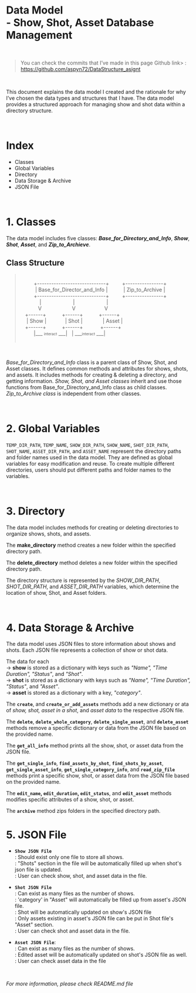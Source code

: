 # Data Model <br> - Show, Shot, Asset Database Management #

<br>

>You can check the commits that I’ve made in this page
>Github link>
: https://github.com/aspyn72/DataStructure_asignt 
<br>

This document explains the data model I created and the rationale for why I’ve chosen the data types and structures that I have. The data model provides a structured approach for managing show and shot data within a directory structure. 


<br>

# Index
- Classes
- Global Variables
- Directory
- Data Storage & Archive
- JSON File

<br>

# 1. Classes
The data model includes five classes: ***Base_for_Directory_and_Info***, ***Show***, ***Shot***, ***Asset***, and ***Zip_to_Archieve***. 

## Class Structure

>&nbsp;<br>
>&nbsp;&nbsp;&nbsp;&nbsp;&nbsp;&nbsp;&nbsp;&nbsp;&nbsp;+-----------------------------+
&nbsp;&nbsp;&nbsp;&nbsp;&nbsp;&nbsp;&nbsp;&nbsp;+----------------+
<br>&nbsp;&nbsp;&nbsp;&nbsp;&nbsp;&nbsp;&nbsp;&nbsp;&nbsp;&nbsp;| Base_for_Director_and_Info |
&nbsp;&nbsp;&nbsp;&nbsp;&nbsp;&nbsp;&nbsp;&nbsp;&nbsp;&nbsp;| Zip_to_Archive |
<br>&nbsp;&nbsp;&nbsp;&nbsp;&nbsp;&nbsp;&nbsp;&nbsp;
+-----------------------------+
&nbsp;&nbsp;&nbsp;&nbsp;&nbsp;&nbsp;&nbsp;&nbsp;+----------------+
<br>&nbsp;&nbsp;&nbsp;&nbsp;&nbsp;&nbsp;&nbsp;&nbsp;&nbsp;&nbsp;&nbsp;&nbsp;&nbsp;|&nbsp;&nbsp;&nbsp;&nbsp;&nbsp;&nbsp;&nbsp;&nbsp;&nbsp;&nbsp;&nbsp;&nbsp;&nbsp;&nbsp;&nbsp;&nbsp;&nbsp;&nbsp;&nbsp;&nbsp;&nbsp;&nbsp;|&nbsp;&nbsp;&nbsp;&nbsp;&nbsp;&nbsp;&nbsp;&nbsp;&nbsp;&nbsp;&nbsp;&nbsp;&nbsp;&nbsp;&nbsp;&nbsp;&nbsp;&nbsp;&nbsp;&nbsp; &nbsp;|
<br> &nbsp;&nbsp;&nbsp;&nbsp;&nbsp;&nbsp;&nbsp;&nbsp;&nbsp;&nbsp;&nbsp;&nbsp;V&nbsp;&nbsp;&nbsp;&nbsp;&nbsp;&nbsp;&nbsp;&nbsp;&nbsp;&nbsp;&nbsp;&nbsp;&nbsp;&nbsp;&nbsp;&nbsp;&nbsp;&nbsp;&nbsp;&nbsp;&nbsp;V&nbsp;&nbsp;&nbsp;&nbsp;&nbsp;&nbsp;&nbsp;&nbsp;&nbsp;&nbsp;&nbsp;&nbsp;&nbsp;&nbsp;&nbsp;&nbsp;&nbsp;&nbsp;&nbsp; V
<br> &nbsp;&nbsp; +------+
&nbsp; &nbsp; &nbsp;&nbsp; &nbsp; &nbsp;+------+
&nbsp; &nbsp; &nbsp;&nbsp; &nbsp; &nbsp;+------+
<br>&nbsp;&nbsp;&nbsp;&nbsp;| Show |
&nbsp;&nbsp;&nbsp; &nbsp; &nbsp;&nbsp; &nbsp; &nbsp;| Shot |
&nbsp;&nbsp;&nbsp; &nbsp; &nbsp;&nbsp; &nbsp;&nbsp; &nbsp;| Asset |
<br>  &nbsp;&nbsp; +------+
&nbsp;&nbsp;&nbsp;&nbsp;&nbsp;&nbsp;&nbsp;&nbsp;&nbsp;&nbsp;+------+
&nbsp;&nbsp;&nbsp;&nbsp;&nbsp;&nbsp;&nbsp;&nbsp; &nbsp;&nbsp;+------+
<br>&nbsp;&nbsp;&nbsp;&nbsp;&nbsp;&nbsp;&nbsp;&nbsp;&nbsp;|___ <font size=1>interact</font> ___| &nbsp;&nbsp;| ___<font size=1>interact</font> ___| <br>
>&nbsp;<br>

<br>

*Base_for_Directory_and_Info* class is a parent class of Show, Shot, and Asset classes. It defines common methods and attributes for shows, shots, and assets. It includes methods for creating & deleting a directory, and getting information. *Show, Shot, *and* Asset classes* inherit and use those functions from Base_for_Directory_and_Info class as child classes. *Zip_to_Archive class* is independent from other classes. 

<br>

# 2. Global Variables

`TEMP_DIR_PATH`, `TEMP_NAME`, `SHOW_DIR_PATH`, `SHOW_NAME`, `SHOT_DIR_PATH`, `SHOT_NAME`, `ASSET_DIR_PATH`, and `ASSET_NAME` represent the directory paths and folder names used in the data model. They are defined as global variables for easy modification and reuse. To create multiple different directories, users should put different paths and folder names to the variables.

<br>

# 3. Directory
The data model includes methods for creating or deleting directories to organize shows, shots, and assets.

The **make_directory** method creates a new folder within the specified directory path.

The **delete_directory** method deletes a new folder within the specified directory path.

The directory structure is represented by the *SHOW_DIR_PATH*, *SHOT_DIR_PATH*, and *ASSET_DIR_PATH* variables, which determine the location of show, Shot, and Asset folders.

<br>

# 4. Data Storage & Archive
The data model uses JSON files to store information about shows and shots. Each JSON file represents a collection of show or shot data.

The data for each  <br>
->&nbsp;**show** is stored as a dictionary with keys such as *"Name", "Time Duration", "Status"*, and *"Shot"*. <br>
->&nbsp;**shot** is stored as a dictionary with keys such as *"Name", "Time Duration", "Status"*, and *"Asset"*. <br>
->&nbsp;**asset** is stored as a dictionary with a key, *"category"*.

The **`create`**, and **`create_or_add_assets`** methods add a new dictionary or ata of *show, shot, asset in a shot*, and *asset data* to the respective JSON file.

The **`delete`**,  **`delete_whole_category`**, **`delete_single_asset`**, and **`delete_asset`** methods remove a specific dictionary or data from the JSON file based on the provided name.

The **`get_all_info`** method prints all the show, shot, or asset data from the JSON file.

The **`get_single_info`**, **`find_assets_by_shot`**, **`find_shots_by_asset`**, **`get_single_asset_info`**, **`get_single_category_info`**, and **`read_zip_file`** methods print a specific show, shot, or asset data from the JSON file based on the provided name.

The **`edit_name`, `edit_duration`, `edit_status`**, and **`edit_asset`** methods modifies specific attributes of a show, shot, or asset.

The **`archive`** method zips folders in the specified directory path.

# 5. JSON File

- **`Show JSON File`**<br>
: Should exist only one file to store all shows.<br>
: "Shots" section in the file will be automatically filled up when shot's json file is updated. <br>
: User can check show, shot, and asset data in the file.
               
- **`Shot JSON File`** <br>
: Can exist as many files as the number of shows. <br>
: 'category' in "Asset" will automatically be filled up from asset's JSON file. <br>
: Shot will be automatically updated on show's JSON file<br>
: Only assets existing in asset's JSON file can be put in Shot file's "Asset" section.<br>
: User can check shot and asset data in the file.

- **`Asset JSON File`**: <br>
: Can exist as many files as the number of shows.<br>
: Edited asset will be automatically updated on shot's JSON file as well.<br>
: User can check asset data in the file

<br>

*For more information, please check README.md file*
